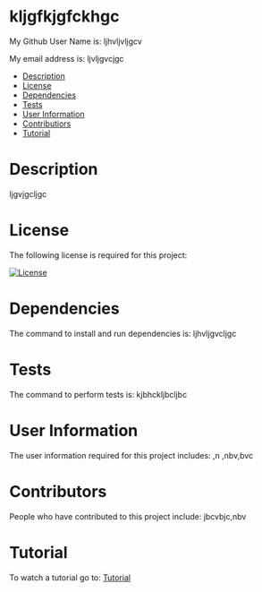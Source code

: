 # kljgfkjgfckhgc 

My Github User Name is: ljhvljvljgcv

My email address is:  ljvljgvcjgc

- [Description](#description)
- [License](#license)
- [Dependencies](#dependencies)
- [Tests](#tests)
- [User Information](#user-information)
- [Contributiors](#contributors)
- [Tutorial](#Tutorial)


# Description
ljgvjgcljgc

# License

The following license is required for this project:

[![License](https://img.shields.io/badge/License-BSD_3--Clause-blue.svg)](https://opensource.org/licenses/BSD-3-Clause)

# Dependencies

The command to install and run dependencies is:  ljhvljgvcljgc

# Tests

The command to perform tests is: kjbhckljbcljbc

# User Information

The user information required for this project includes:  ,n ,nbv,bvc

# Contributors

People who have contributed to this project include:  jbcvbjc,nbv

# Tutorial

To watch a tutorial go to: [Tutorial]("https://drive.google.com/file/d/1mNzzr8Boxf7XFG2_-XDP0MTV3F78hW7U/view?usp=sharing")

